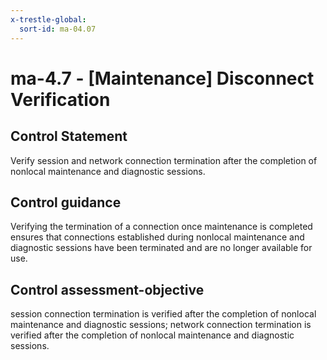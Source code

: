 ```yaml
---
x-trestle-global:
  sort-id: ma-04.07
---
```


# ma-4.7 - \[Maintenance\] Disconnect Verification

## Control Statement

Verify session and network connection termination after the completion of nonlocal maintenance and diagnostic sessions.

## Control guidance

Verifying the termination of a connection once maintenance is completed ensures that connections established during nonlocal maintenance and diagnostic sessions have been terminated and are no longer available for use.

## Control assessment-objective

session connection termination is verified after the completion of nonlocal maintenance and diagnostic sessions;
network connection termination is verified after the completion of nonlocal maintenance and diagnostic sessions.
